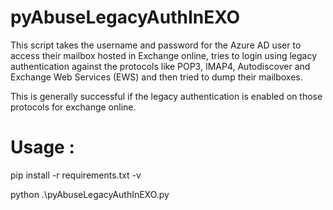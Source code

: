 # pyAbuseLegacyAuthInEXO

This script takes the username and password for the Azure AD user to access their mailbox hosted in Exchange online, tries to login using legacy authentication against the protocols like POP3, IMAP4, Autodiscover and Exchange Web Services (EWS) and then tried to dump their mailboxes.

This is generally successful if the legacy authentication is enabled on those protocols for exchange online.

# Usage :
pip install -r requirements.txt -v

python .\pyAbuseLegacyAuthInEXO.py
